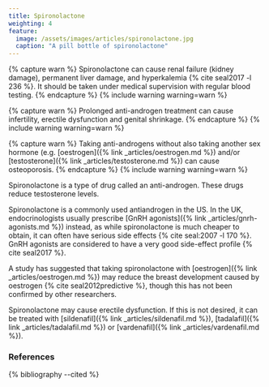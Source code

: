 ```yaml
---
title: Spironolactone
weighting: 4
feature:
  image: /assets/images/articles/spironolactone.jpg
  caption: "A pill bottle of spironolactone"
---
```


{% capture warn %}
Spironolactone can cause renal failure (kidney damage), permanent liver damage, and hyperkalemia {% cite seal2017 -l 236 %}. It should be taken under medical supervision with regular blood testing.
{% endcapture %}
{% include warning warning=warn %}

{% capture warn %}
Prolonged anti-androgen treatment can cause infertility, erectile dysfunction and genital shrinkage.
{% endcapture %}
{% include warning warning=warn %}

{% capture warn %}
Taking anti-androgens without also taking another sex hormone (e.g. [oestrogen]({% link _articles/oestrogen.md %}) and/or [testosterone]({% link _articles/testosterone.md %}) can cause osteoporosis.
{% endcapture %}
{% include warning warning=warn %}

Spironolactone is a type of drug called an anti-androgen. These drugs reduce testosterone levels.

Spironolactone is a commonly used antiandrogen in the US. In the UK, endocrinologists usually prescribe [GnRH agonists]({% link _articles/gnrh-agonists.md %}) instead, as while spironolactone is much cheaper to obtain, it can often have serious side effects {% cite seal:2007 -l 170 %}. GnRH agonists are considered to have a very good side-effect profile {% cite seal2017 %}.

A study has suggested that taking spironolactone with [oestrogen]({% link _articles/oestrogen.md %}) may reduce the breast development caused by oestrogen {% cite seal2012predictive %}, though this has not been confirmed by other researchers.

Spironolactone may cause erectile dysfunction. If this is not desired, it can be treated with [sildenafil]({% link _articles/sildenafil.md %}), [tadalafil]({% link _articles/tadalafil.md %}) or [vardenafil]({% link _articles/vardenafil.md %}).

### References

{% bibliography --cited %}